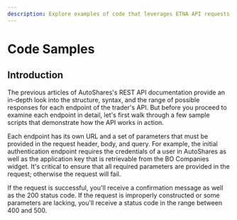 ```yaml
---
description: Explore examples of code that leverages ETNA API requests
---
```


# Code Samples

## Introduction

The previous articles of AutoShares's REST API documentation provide an in-depth look into the structure, syntax, and the range of possible responses for each endpoint of the trader's API. But before you proceed to examine each endpoint in detail, let's first walk through a few sample scripts that demonstrate how the API works in action.

Each endpoint has its own URL and a set of parameters that must be provided in the request header, body, and query. For example, the initial authentication endpoint requires the credentials of a user in AutoShares as well as the application key that is retrievable from the BO Companies widget. It's critical to ensure that all required parameters are provided in the request; otherwise the request will fail.

If the request is successful, you'll receive a confirmation message as well as the 200 status code. If the request is improperly constructed or some parameters are lacking, you'll receive a status code in the range between 400 and 500.

